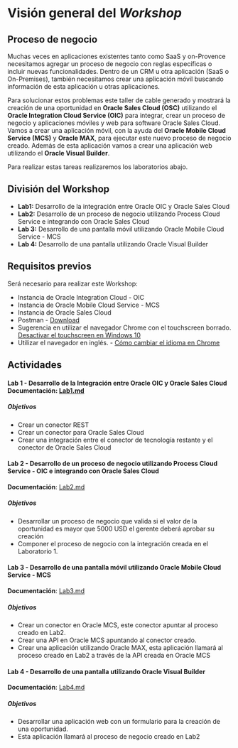 # Visión general del *Workshop*
## Proceso de negocio

Muchas veces en aplicaciones existentes tanto como SaaS y on-Provence necesitamos agregar un proceso de negocio con reglas específicas o incluir nuevas funcionalidades. Dentro de un CRM u otra aplicación (SaaS o On-Premises), también necesitamos crear una aplicación móvil buscando información de esta aplicación u otras aplicaciones.

Para solucionar estos problemas este taller de cable generado y mostrará la creación de una oportunidad en **Oracle Sales Cloud (OSC)** utilizando el **Oracle Integration Cloud Service (OIC)** para integrar, crear un proceso de negocio y aplicaciones móviles y web para software Oracle Sales Cloud.
Vamos a crear una aplicación móvil, con la ayuda del **Oracle Mobile Cloud Service (MCS)** y **Oracle MAX**, para ejecutar este nuevo proceso de negocio creado.
Además de esta aplicación vamos a crear una aplicación web utilizando el **Oracle Visual Builder**.

Para realizar estas tareas realizaremos los laboratorios abajo.


## División del Workshop
- **Lab1:** Desarrollo de la integración entre Oracle OIC y Oracle Sales Cloud
- **Lab2:** Desarrollo de un proceso de negocio utilizando Process Cloud Service e integrando con Oracle Sales Cloud
- **Lab 3:** Desarrollo de una pantalla móvil utilizando Oracle Mobile Cloud Service - MCS
- **Lab 4:** Desarrollo de una pantalla utilizando Oracle Visual Builder

## Requisitos previos
Será necesario para realizar este Workshop:
- Instancia de Oracle Integration Cloud - OIC
- Instancia de Oracle Mobile Cloud Service - MCS
- Instancia de Oracle Sales Cloud
- Postman - [Download](https://www.getpostman.com/)
- Sugerencia en utilizar el navegador Chrome con el touchscreen borrado. [Desactivar el touchscreen en Windows 10](https://support.microsoft.com/en-us/help/4028019/windows-enable-and-disable-your-touchscreemin-windows-10)
- Utilizar el navegador en inglés. - [Cómo cambiar el idioma en Chrome](https://support.google.com/chrome/answer/173424?co=GENIE.Platform%3DDesktop&hl=en)

## Actividades

#### Lab 1 - Desarrollo de la Integración entre Oracle OIC y Oracle Sales Cloud **Documentación**: [Lab1.md](https://github.com/matheus-neia/Oracle/blob/master/paas4saas/lab1-es.md)
##### Objetivos
- Crear un conector REST
- Crear un conector para Oracle Sales Cloud
- Crear una integración entre el conector de tecnología restante y el conector de Oracle Sales Cloud

#### Lab 2 - Desarrollo de un proceso de negocio utilizando Process Cloud Service - OIC e integrando con Oracle Sales Cloud
**Documentación**: [Lab2.md](https://github.com/matheus-neia/Oracle/blob/master/paas4saas/lab2-es.md)
##### Objetivos
- Desarrollar un proceso de negocio que valida si el valor de la oportunidad es mayor que 5000 USD el gerente deberá aprobar su creación
- Componer el proceso de negocio con la integración creada en el Laboratorio 1.

#### Lab 3 - Desarrollo de una pantalla móvil utilizando Oracle Mobile Cloud Service - MCS
**Documentación**: [Lab3.md](https://github.com/matheus-neia/Oracle/blob/master/paas4saas/lab3-es.md)
##### Objetivos
- Crear un conector en Oracle MCS, este conector apuntar al proceso creado en Lab2.
- Crear una API en Oracle MCS apuntando al conector creado.
- Crear una aplicación utilizando Oracle MAX, esta aplicación llamará al proceso creado en Lab2 a través de la API creada en Oracle MCS

#### Lab 4 - Desarrollo de una pantalla utilizando Oracle Visual Builder
**Documentación**: [Lab4.md](https://github.com/matheus-neia/Oracle/blob/master/paas4saas/lab4-es.md)
##### Objetivos
- Desarrollar una aplicación web con un formulario para la creación de una oportunidad.
- Esta aplicación llamará al proceso de negocio creado en Lab2